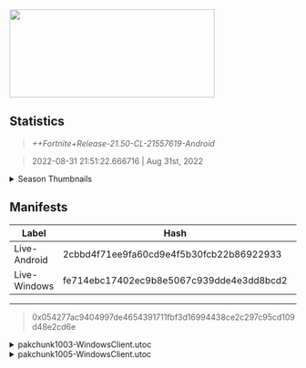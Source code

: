 <div style="pointer-events: none">
  <img style="pointer-events: none" src="https://raw.githubusercontent.com/Tectors/Archive/master/source/dependents/gen.21.50.svg" width="360" height="155">
<div>

## Statistics
> *++Fortnite+Release-21.50-CL-21557619-Android*

> 2022-08-31 21:51:22.666716 | Aug 31st, 2022

<details>
  <summary>Season Thumbnails</summary>

  > Seasonal thumbnails are a season's normal ltms and their photos.

  | Name | ID |
  | - | - |
  | [Zero Build - Duos](https://raw.githubusercontent.com/Tectors/Archive/master/source/dependents/monthly-rotaton/playlist_nobuildbr_duo_21_50.png) | Playlist_NoBuildBR_Duo |
  | [Solo](https://raw.githubusercontent.com/Tectors/Archive/master/source/dependents/monthly-rotaton/playlist_defaultsolo_21_50.png) | Playlist_DefaultSolo |
  | [Zero Build - Trios](https://raw.githubusercontent.com/Tectors/Archive/master/source/dependents/monthly-rotaton/playlist_nobuildbr_trio_21_50.png) | Playlist_NoBuildBR_Trio |
  | [Zero Build - Solo](https://raw.githubusercontent.com/Tectors/Archive/master/source/dependents/monthly-rotaton/playlist_nobuildbr_solo_21_50.png) | Playlist_NoBuildBR_Solo |
</details>

## Manifests
| Label | Hash | Route |
| - | - | - |
| Live-Android | 2cbbd4f71ee9fa60cd9e4f5b30fcb22b86922933 | [ugAJ2V29cum5ZhBM2UW-9ioV6WxKsw](https://github.com/Tectors/Archive/blob/master/manifests/ugAJ2V29cum5ZhBM2UW-9ioV6WxKsw.manifest) |
| Live-Windows | fe714ebc17402ec9b8e5067c939dde4e3dd8bcd2 | [gDM5ebFV-IqAKqn6DE2RAorEPOnqxQ](https://github.com/Tectors/Archive/blob/master/manifests/gDM5ebFV-IqAKqn6DE2RAorEPOnqxQ.manifest) |

---

> 0x054277ac9404997de4654391711fbf3d16994438ce2c297c95cd109d48e2cd6e

<details>
  <summary>pakchunk1003-WindowsClient.utoc</summary>

  > FortniteGame/Content/Paks/pakchunk1003-WindowsClient.utoc

  > 0x004E668A8988F776F1E0FCE8AED8A88E9A936FDDBC93B71FD4FA82E983E3BF3E

  <img src="https://raw.githubusercontent.com/Tectors/Archive/master/source/dependents/referred/EID_Prance_Follower.svg" width="100"> <img src="https://raw.githubusercontent.com/Tectors/Archive/master/source/dependents/referred/EID_Prance.svg" width="100"> 
</details>

<details>
  <summary>pakchunk1005-WindowsClient.utoc</summary>

  > FortniteGame/Content/Paks/pakchunk1005-WindowsClient.utoc

  > 0xCC09B80ACC57A44EAF321B2A2B08F609C7BE6AC366480BF420EA3FA565724A61

  <img src="https://raw.githubusercontent.com/Tectors/Archive/master/source/dependents/referred/Wrap_513_WildCard.svg" width="100"> <img src="https://raw.githubusercontent.com/Tectors/Archive/master/source/dependents/referred/Pickaxe_ID_854_WildCard.svg" width="100"> <img src="https://raw.githubusercontent.com/Tectors/Archive/master/source/dependents/referred/MusicPack_144_SeptemberCrew.svg" width="100"> <img src="https://raw.githubusercontent.com/Tectors/Archive/master/source/dependents/referred/CID_A_478_Athena_Commando_F_WildCard.svg" width="100"> <img src="https://raw.githubusercontent.com/Tectors/Archive/master/source/dependents/referred/BID_A_070_WildCardFemale.svg" width="100"> 
</details>


